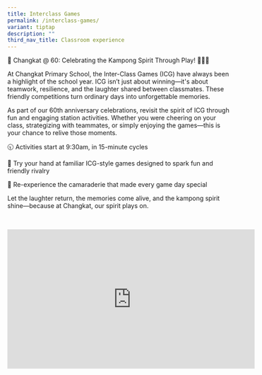 ```yaml
---
title: Interclass Games
permalink: /interclass-games/
variant: tiptap
description: ""
third_nav_title: Classroom experience
---
```

<p>🎉 Changkat @ 60: Celebrating the Kampong Spirit Through Play! 🏃‍♂️🎯</p>
<p>At Changkat Primary School, the Inter-Class Games (ICG) have always been
a highlight of the school year. ICG isn’t just about winning—it's about
teamwork, resilience, and the laughter shared between classmates. These
friendly competitions turn ordinary days into unforgettable memories.</p>
<p>As part of our 60th anniversary celebrations, revisit the spirit of ICG
through fun and engaging station activities. Whether you were cheering
on your class, strategizing with teammates, or simply enjoying the games—this
is your chance to relive those moments.</p>
<p>🕤 Activities start at 9:30am, in 15-minute cycles</p>
<p>🎯 Try your hand at familiar ICG-style games designed to spark fun and
friendly rivalry</p>
<p>🎈 Re-experience the camaraderie that made every game day special</p>
<p>Let the laughter return, the memories come alive, and the kampong spirit
shine—because at Changkat, our spirit plays on.</p>
<p>
<br>
</p>
<div class="iframe-wrapper">
<iframe height="315" width="560" allowfullscreen="true" frameborder="0" src="https://www.youtube.com/embed/P4KPTr9YOV8"></iframe>
</div>
<p></p>